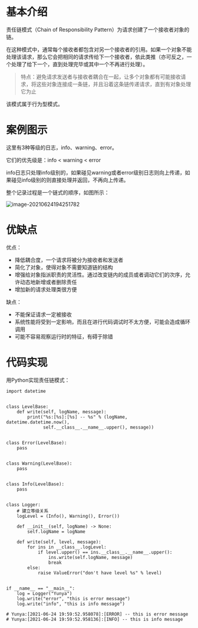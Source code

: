 # 基本介绍

责任链模式（Chain of Responsibility Pattern）为请求创建了一个接收者对象的链。

在这种模式中，通常每个接收者都包含对另一个接收者的引用。如果一个对象不能处理该请求，那么它会把相同的请求传给下一个接收者，依此类推（亦可反之，一个处理了给下一个，直到处理完毕或其中一个不再进行处理）。



> 特点：避免请求发送者与接收者耦合在一起，让多个对象都有可能接收请求，将这些对象连接成一条链，并且沿着这条链传递请求，直到有对象处理它为止



该模式属于行为型模式。

# 案例图示

这里有3种等级的日志，info、warning、error。

它们的优先级是：info < warning < error

info日志只处理info级别的，如果碰见warning或者error级别日志则向上传递，如果碰见info级别的则直接处理并返回，不再向上传递。

整个记录过程是一个链式的顺序，如图所示：

![image-20210624194251782](https://images-1302522496.cos.ap-nanjing.myqcloud.com/img/image-20210624194251782.png)

# 优缺点

优点：

- 降低耦合度，一个请求将被分为接收者和发送者
- 简化了对象，使得对象不需要知道链的结构
- 增强给对象指派职责的灵活性。通过改变链内的成员或者调动它们的次序，允许动态地新增或者删除责任
- 增加新的请求处理类很方便

缺点：

- 不能保证请求一定被接收
- 系统性能将受到一定影响，而且在进行代码调试时不太方便，可能会造成循环调用
- 可能不容易观察运行时的特征，有碍于除错



# 代码实现

用Python实现责任链模式：

```
import datetime


class LevelBase:
    def write(self, logName, message):
        print("%s:[%s]:[%s] -- %s" % (logName, datetime.datetime.now(),
              self.__class__.__name__.upper(), message))


class Error(LevelBase):
    pass


class Warning(LevelBase):
    pass


class Info(LevelBase):
    pass


class Logger:
    # 建立等级关系
    logLevel = (Info(), Warning(), Error())

    def __init__(self, logName) -> None:
        self.logName = logName

    def write(self, level, message):
        for ins in __class__.logLevel:
            if level.upper() == ins.__class__.__name__.upper():
                ins.write(self.logName, message)
                break
        else:
            raise ValueError("don't have level %s" % level)


if __name__ == "__main__":
    log = Logger("Yunya")
    log.write("error", "this is error message")
    log.write("info", "this is info message")

# Yunya:[2021-06-24 19:59:52.958078]:[ERROR] -- this is error message
# Yunya:[2021-06-24 19:59:52.958136]:[INFO] -- this is info message
```

